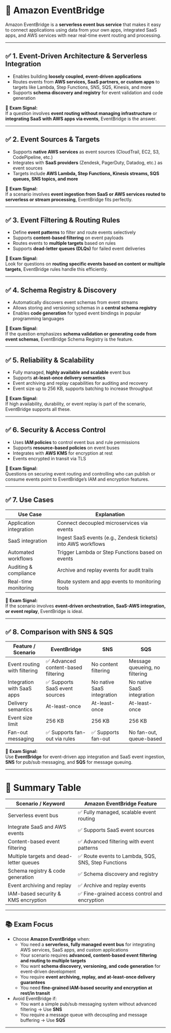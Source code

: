 # 📘 Amazon EventBridge

Amazon EventBridge is a **serverless event bus service** that makes it easy to connect applications using data from your own apps, integrated SaaS apps, and AWS services with near real-time event routing and processing.

---

## ✅ 1. Event-Driven Architecture & Serverless Integration

- Enables building **loosely coupled, event-driven applications**  
- Routes events from **AWS services, SaaS partners, or custom apps** to targets like Lambda, Step Functions, SNS, SQS, Kinesis, and more  
- Supports **schema discovery and registry** for event validation and code generation  

📌 **Exam Signal:**  
If a question involves **event routing without managing infrastructure** or **integrating SaaS with AWS apps via events**, EventBridge is the answer.

---

## ✅ 2. Event Sources & Targets

- Supports **native AWS services** as event sources (CloudTrail, EC2, S3, CodePipeline, etc.)  
- Integrates with **SaaS providers** (Zendesk, PagerDuty, Datadog, etc.) as event sources  
- Targets include **AWS Lambda, Step Functions, Kinesis streams, SQS queues, SNS topics, and more**  

📌 **Exam Signal:**  
If a scenario involves **event ingestion from SaaS or AWS services routed to serverless or stream processing**, EventBridge fits perfectly.

---

## ✅ 3. Event Filtering & Routing Rules

- Define **event patterns** to filter and route events selectively  
- Supports **content-based filtering** on event payloads  
- Routes events to **multiple targets** based on rules  
- Supports **dead-letter queues (DLQs)** for failed event deliveries  

📌 **Exam Signal:**  
Look for questions on **routing specific events based on content or multiple targets**, EventBridge rules handle this efficiently.

---

## ✅ 4. Schema Registry & Discovery

- Automatically discovers event schemas from event streams  
- Allows storing and versioning schemas in a **central schema registry**  
- Enables **code generation** for typed event bindings in popular programming languages  

📌 **Exam Signal:**  
If the question emphasizes **schema validation or generating code from event schemas**, EventBridge Schema Registry is the feature.

---

## ✅ 5. Reliability & Scalability

- Fully managed, **highly available and scalable** event bus  
- Supports **at-least-once delivery semantics**  
- Event archiving and replay capabilities for auditing and recovery  
- Event size up to 256 KB, supports batching to increase throughput  

📌 **Exam Signal:**  
If high availability, durability, or event replay is part of the scenario, EventBridge supports all these.

---

## ✅ 6. Security & Access Control

- Uses **IAM policies** to control event bus and rule permissions  
- Supports **resource-based policies** on event buses  
- Integrates with **AWS KMS** for encryption at rest  
- Events encrypted in transit via TLS  

📌 **Exam Signal:**  
Questions on securing event routing and controlling who can publish or consume events point to EventBridge’s IAM and encryption features.

---

## ✅ 7. Use Cases

| Use Case                | Explanation                                                   |
| ----------------------- | ------------------------------------------------------------- |
| Application integration | Connect decoupled microservices via events                    |
| SaaS integration        | Ingest SaaS events (e.g., Zendesk tickets) into AWS workflows |
| Automated workflows     | Trigger Lambda or Step Functions based on events              |
| Auditing & compliance   | Archive and replay events for audit trails                    |
| Real-time monitoring    | Route system and app events to monitoring tools               |

📌 **Exam Signal:**  
If the scenario involves **event-driven orchestration, SaaS-AWS integration, or event replay**, EventBridge is ideal.

---

## ✅ 8. Comparison with SNS & SQS

| Feature / Scenario           | EventBridge                        | SNS                        | SQS                            |
| ---------------------------- | ---------------------------------- | -------------------------- | ------------------------------ |
| Event routing with filtering | ✅ Advanced content-based filtering | No content filtering       | Message queueing, no filtering |
| Integration with SaaS apps   | ✅ Supports SaaS event sources      | No native SaaS integration | No native SaaS integration     |
| Delivery semantics           | At-least-once                      | At-least-once              | At-least-once                  |
| Event size limit             | 256 KB                             | 256 KB                     | 256 KB                         |
| Fan-out messaging            | ✅ Supports fan-out via rules       | ✅ Supports fan-out         | No fan-out, queue-based        |

📌 **Exam Signal:**  
Use **EventBridge** for event-driven app integration and SaaS event ingestion, **SNS** for pub/sub messaging, and **SQS** for message queuing.

---

# 🧠 Summary Table

| Scenario / Keyword                      | Amazon EventBridge Feature                         |
| --------------------------------------- | -------------------------------------------------- |
| Serverless event bus                    | ✅ Fully managed, scalable event routing            |
| Integrate SaaS and AWS events           | ✅ Supports SaaS event sources                      |
| Content-based event filtering           | ✅ Advanced filtering with event patterns           |
| Multiple targets and dead-letter queues | ✅ Route events to Lambda, SQS, SNS, Step Functions |
| Schema registry & code generation       | ✅ Schema discovery and registry                    |
| Event archiving and replay              | ✅ Archive and replay events                        |
| IAM-based security & KMS encryption     | ✅ Fine-grained access control and encryption       |

---

## 📚 Exam Focus

- Choose **Amazon EventBridge** when:  
  - You need a **serverless, fully managed event bus** for integrating AWS services, SaaS apps, and custom applications  
  - Your scenario requires **advanced, content-based event filtering and routing to multiple targets**  
  - You want **schema discovery, versioning, and code generation** for event-driven development  
  - You require **event archiving, replay, and at-least-once delivery guarantees**  
  - You need **fine-grained IAM-based security and encryption at rest/in transit**  
- Avoid EventBridge if:  
  - You want a simple pub/sub messaging system without advanced filtering → Use **SNS**  
  - You require a message queue with decoupling and message buffering → Use **SQS**

---
